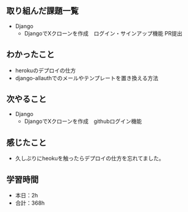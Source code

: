 ## 取り組んだ課題一覧
- Django
    - DjangoでXクローンを作成　ログイン・サインアップ機能 PR提出    

## わかったこと
- herokuのデプロイの仕方        
- django-allauthでのメールやテンプレートを置き換える方法                                                       

## 次やること
- Django
    - DjangoでXクローンを作成　githubログイン機能        

## 感じたこと    
- 久しぶりにheokuを触ったらデプロイの仕方を忘れてました。                                                                                                                                                                                                                                                                                                                                                                                                                                                                                                                                                                                                                                                                                                                                                                                                  
                                                                                             
                                    
## 学習時間
- 本日：2h
- 合計：368h